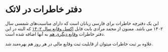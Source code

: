 # دفتر خاطرات در لاتک
این یک دفترچه خاطرات برای فارسی زبانان است که دارای مناسبت‌های شمسی سال ۱۴۰۲ می باشد.
ممنون از محمد مرادی بابت فایل 
[اکسل وقایع سال ۱۴۰۲](https://vrgl.ir/AD1hY)
که البته در این دفتر خاطرات 
[وقایع دیگری هم](https://hawzah.net/fa/Article/View/94845/%D8%AA%D9%82%D9%88%DB%8C%D9%85-%D8%AF%D9%81%D8%A7%D8%B9-%D9%85%D9%82%D8%AF%D8%B3)
به آنها اضافه شده است.

علاوه بر ثبت خاطرات میتوان از قابلیت ثبت وقایع مالی در هر روز هم بهره‌مند شد.

